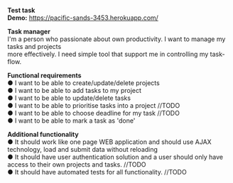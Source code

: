<b>Test task</b><br />
<b>Demo:</b> https://pacific-sands-3453.herokuapp.com/<br />


<b>Task manager</b><br />
I'm a person who passionate about own productivity. I want to manage my tasks and projects<br />
more effectively. I need simple tool that support me in controlling my task­flow.<br />


<b>Functional requirements</b><br />
● I want to be able to create/update/delete projects<br />
● I want to be able to add tasks to my project<br />
● I want to be able to update/delete tasks<br />
● I want to be able to prioritise tasks into a project	//TODO<br />
● I want to be able to choose deadline for my task	//TODO<br />
● I want to be able to mark a task as 'done'<br />


<b>Additional functionality</b><br />
● It should work like one page WEB application and should use AJAX technology, load
	and submit data without reloading<br />
● It should have user authentication solution and a user should only have access to their
	own projects and tasks.	//TODO<br />
● It should have automated tests for all functionality.	//TODO<br />
